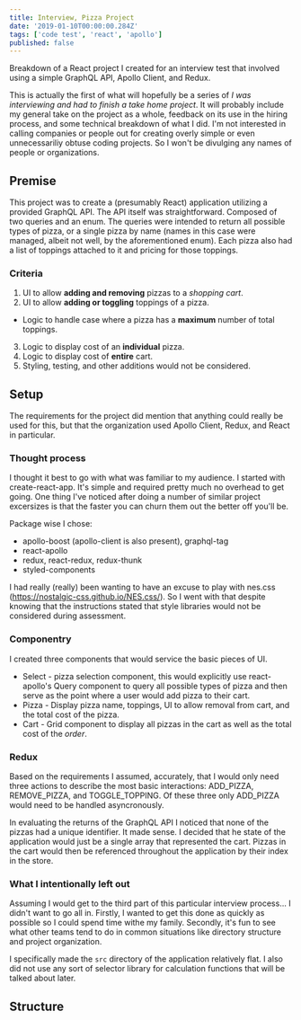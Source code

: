 ```yaml
---
title: Interview, Pizza Project
date: '2019-01-10T00:00:00.284Z'
tags: ['code test', 'react', 'apollo']
published: false
---
```


Breakdown of a React project I created for an interview test that involved using a simple GraphQL API, Apollo Client, and Redux.

<!-- end -->

This is actually the first of what will hopefully be a series of _I was interviewing and had to finish a take home project_. It will probably include my general take on the project as a whole, feedback on its use in the hiring process, and some technical breakdown of what I did. I'm not interested in calling companies or people out for creating overly simple or even unnecessariliy obtuse coding projects. So I won't be divulging any names of people or organizations.

## Premise

This project was to create a (presumably React) application utilizing a provided GraphQL API. The API itself was straightforward. Composed of two queries and an enum. The queries were intended to return all possible types of pizza, or a single pizza by name (names in this case were managed, albeit not well, by the aforementioned enum). Each pizza also had a list of toppings attached to it and pricing for those toppings.

### Criteria

1. UI to allow **adding and removing** pizzas to a _shopping cart_.
2. UI to allow **adding or toggling** toppings of a pizza.
  * Logic to handle case where a pizza has a **maximum** number of total toppings.
3. Logic to display cost of an **individual** pizza.
4. Logic to display cost of **entire** cart.
5. Styling, testing, and other additions would not be considered.

## Setup

The requirements for the project did mention that anything could really be used for this, but that the organization used Apollo Client, Redux, and React in particular.

### Thought process

I thought it best to go with what was familiar to my audience. I started with create-react-app. It's simple and required pretty much no overhead to get going. One thing I've noticed after doing a number of similar project excersizes is that the faster you can churn them out the better off you'll be. 

Package wise I chose:

* apollo-boost (apollo-client is also present), graphql-tag
* react-apollo
* redux, react-redux, redux-thunk
* styled-components

I had really (really) been wanting to have an excuse to play with nes.css (https://nostalgic-css.github.io/NES.css/). So I went with that despite knowing that the instructions stated that style libraries would not be considered during assessment. 

### Componentry

I created three components that would service the basic pieces of UI.

* Select - pizza selection component, this would explicitly use react-apollo's Query component to query all possible types of pizza and then serve as the point where a user would add pizza to their cart.
* Pizza - Display pizza name, toppings, UI to allow removal from cart, and the total cost of the pizza.
* Cart - Grid component to display all pizzas in the cart as well as the total cost of the _order_.

### Redux

Based on the requirements I assumed, accurately, that I would only need three actions to describe the most basic interactions: ADD_PIZZA, REMOVE_PIZZA, and TOGGLE_TOPPING. Of these three only ADD_PIZZA would need to be handled asyncronously. 

In evaluating the returns of the GraphQL API I noticed that none of the pizzas had a unique identifier. It made sense. I decided that he state of the application would just be a single array that represented the cart. Pizzas in the cart would then be referenced throughout the application by their index in the store.

### What I intentionally left out

Assuming I would get to the third part of this particular interview process... I didn't want to go all in. Firstly, I wanted to get this done as quickly as possible so I could spend time withe my family. Secondly, it's fun to see what other teams tend to do in common situations like directory structure and project organization.

I specifically made the `src` directory of the application relatively flat. I also did not use any sort of selector library for calculation functions that will be talked about later.

## Structure


